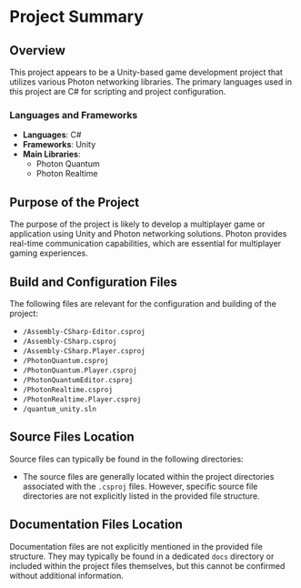 # Project Summary

## Overview
This project appears to be a Unity-based game development project that utilizes various Photon networking libraries. The primary languages used in this project are C# for scripting and project configuration.

### Languages and Frameworks
- **Languages**: C#
- **Frameworks**: Unity
- **Main Libraries**:
  - Photon Quantum
  - Photon Realtime

## Purpose of the Project
The purpose of the project is likely to develop a multiplayer game or application using Unity and Photon networking solutions. Photon provides real-time communication capabilities, which are essential for multiplayer gaming experiences.

## Build and Configuration Files
The following files are relevant for the configuration and building of the project:

- `/Assembly-CSharp-Editor.csproj`
- `/Assembly-CSharp.csproj`
- `/Assembly-CSharp.Player.csproj`
- `/PhotonQuantum.csproj`
- `/PhotonQuantum.Player.csproj`
- `/PhotonQuantumEditor.csproj`
- `/PhotonRealtime.csproj`
- `/PhotonRealtime.Player.csproj`
- `/quantum_unity.sln`

## Source Files Location
Source files can typically be found in the following directories:
- The source files are generally located within the project directories associated with the `.csproj` files. However, specific source file directories are not explicitly listed in the provided file structure.

## Documentation Files Location
Documentation files are not explicitly mentioned in the provided file structure. They may typically be found in a dedicated `docs` directory or included within the project files themselves, but this cannot be confirmed without additional information.